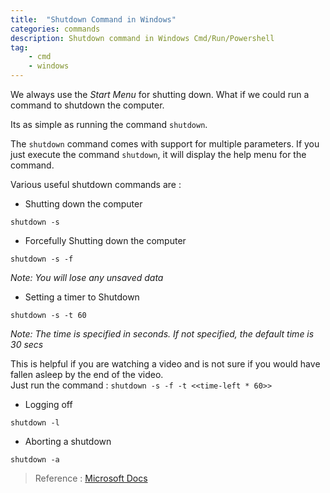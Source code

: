 ```yaml
---
title:  "Shutdown Command in Windows"
categories: commands
description: Shutdown command in Windows Cmd/Run/Powershell
tag: 
    - cmd
    - windows
---
```


We always use the _Start Menu_ for shutting down. What if we could run a command to shutdown the computer.  

Its as simple as running the command `shutdown`.  

The `shutdown` command comes with support for multiple parameters. If you just execute the command `shutdown`, it will display the help menu for the command.

Various useful shutdown commands are :

  
* Shutting down the computer

``` 
shutdown -s
```

* Forcefully Shutting down the computer

``` 
shutdown -s -f
```

_Note: You will lose any unsaved data_

* Setting a timer to Shutdown

``` 
shutdown -s -t 60
```

_Note: The time is specified in seconds. If not specified, the default time is 30 secs_

This is helpful if you are watching a video and is not sure if you would have fallen asleep by the end of the video.  
Just run the command : `shutdown -s -f -t <<time-left * 60>>`

* Logging off

``` 
shutdown -l
```

* Aborting a shutdown

``` 
shutdown -a
```

> Reference : [Microsoft Docs](https://docs.microsoft.com/en-us/windows-server/administration/windows-commands/shutdown)
